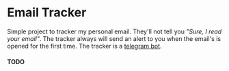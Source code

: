 Email Tracker
=============

Simple project to tracker my personal email. They'll not tell you *"Sure, I read your email"*.
The tracker always will send an alert to you when the email's is opened for the
first time. The tracker is a [telegram bot](https://core.telegram.org/bots).


#### TODO
